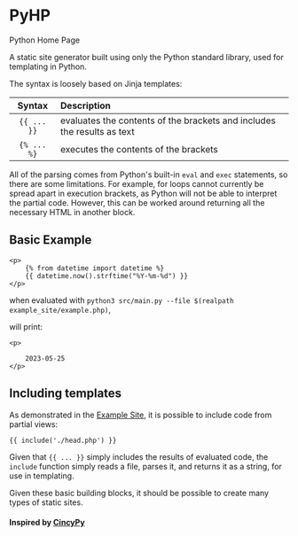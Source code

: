 # PyHP

Python Home Page

A static site generator built using only the Python standard library, used for templating in Python.

The syntax is loosely based on Jinja templates:

|   Syntax    | Description                                                             |
| :---------: | :---------------------------------------------------------------------- |
| `{{ ... }}` | evaluates the contents of the brackets and includes the results as text |
| `{% ... %}` | executes the contents of the brackets                                   |

All of the parsing comes from Python's built-in `eval` and `exec` statements, so there are some limitations.
For example, for loops cannot currently be spread apart in execution brackets, as Python will not be able to interpret the partial code. However, this can be worked around returning all the necessary HTML in another block.

## Basic Example

```
<p>
    {% from datetime import datetime %}
    {{ datetime.now().strftime("%Y-%m-%d") }}
</p>
```

when evaluated with `python3 src/main.py --file $(realpath example_site/example.php)`,

will print:

```
<p>

    2023-05-25
</p>
```

## Including templates

As demonstrated in the [Example Site](./example_site/), it is possible to include code from partial views:

```
{{ include('./head.php') }}
```

Given that `{{ ... }}` simply includes the results of evaluated code, the `include` function simply reads a file, parses it, and returns it as a string, for use in templating.

Given these basic building blocks, it should be possible to create many types of static sites.

#### Inspired by [CincyPy](https://cincypy.com/)
